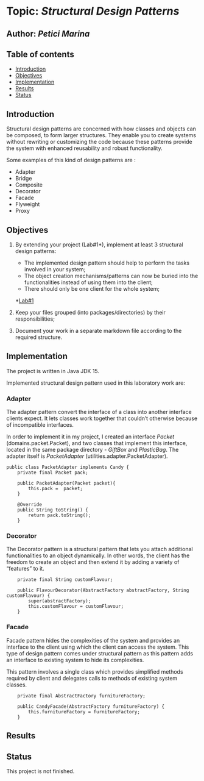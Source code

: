 # Topic: *Structural Design Patterns*
## Author: *Petici Marina*

## Table of contents
* [Introduction](#introduction)
* [Objectives](#objectives)
* [Implementation](#implementation)
* [Results](#results)
* [Status](#status)

## Introduction

Structural design patterns are concerned with how classes and objects can be composed, to form larger structures. They enable you to create systems without rewriting or customizing the code because these patterns provide the system with enhanced reusability and robust functionality.

Some examples of this kind of design patterns are :

   * Adapter
   * Bridge
   * Composite
   * Decorator
   * Facade
   * Flyweight
   * Proxy
   
## Objectives

1. By extending your project (Lab#1*), implement at least 3 structural design patterns:

    * The implemented design pattern should help to perform the tasks involved in your system;
    * The object creation mechanisms/patterns can now be buried into the functionalities instead of using them into the client;
    * There should only be one client for the whole system;

    *[Lab#1](https://github.com/marina01p/SDTM-Labs/tree/main/Lab%231)
  
2. Keep your files grouped (into packages/directories) by their responsibilities;

3. Document your work in a separate markdown file according to the required structure.


## Implementation

The project is written in Java JDK 15.

Implemented structural design pattern used in this laboratory work are:

### Adapter
The adapter pattern convert the interface of a class into another interface clients expect. 
It lets classes work together that couldn’t otherwise because of incompatible interfaces.

In order to implement it in my project, I created an interface *Packet* (domains.packet.Packet), and two classes that implement this interface, located in the same package directory - *GiftBox* and *PlasticBag*. The adapter itself is *PacketAdapter* (utilities.adapter.PacketAdapter).

```
public class PacketAdapter implements Candy {
    private final Packet pack;

    public PacketAdapter(Packet packet){
        this.pack =  packet;
    }

    @Override
    public String toString() {
        return pack.toString();
    }
```


### Decorator
The Decorator pattern is a structural pattern that lets you attach additional functionalities to an object dynamically. 
In other words, the client has the freedom to create an object and then extend it by adding a variety of “features” to it.
```
    private final String customFlavour;

    public FlavourDecorator(AbstractFactory abstractFactory, String customFlavour) {
        super(abstractFactory);
        this.customFlavour = customFlavour;
    }

```

### Facade
Facade pattern hides the complexities of the system and provides an interface to the client using which the client can access the system. 
This type of design pattern comes under structural pattern as this pattern adds an interface to existing system to hide its complexities.

This pattern involves a single class which provides simplified methods required by client and delegates calls to methods of existing system classes.

```
    private final AbstractFactory furnitureFactory;

    public CandyFacade(AbstractFactory furnitureFactory) {
        this.furnitureFactory = furnitureFactory;
    }
```
## Results


## Status
This project is not finished.
